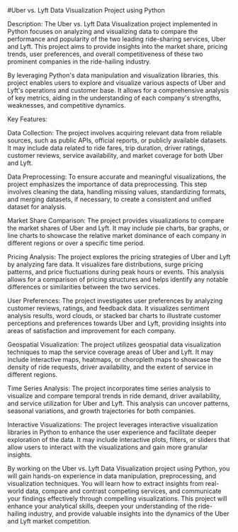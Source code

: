 #Uber vs. Lyft Data Visualization Project using Python

Description:
The Uber vs. Lyft Data Visualization project implemented in Python focuses on analyzing and visualizing data to compare the performance and popularity of the two leading ride-sharing services, Uber and Lyft. This project aims to provide insights into the market share, pricing trends, user preferences, and overall competitiveness of these two prominent companies in the ride-hailing industry.

By leveraging Python's data manipulation and visualization libraries, this project enables users to explore and visualize various aspects of Uber and Lyft's operations and customer base. It allows for a comprehensive analysis of key metrics, aiding in the understanding of each company's strengths, weaknesses, and competitive dynamics.

Key Features:

Data Collection: The project involves acquiring relevant data from reliable sources, such as public APIs, official reports, or publicly available datasets. It may include data related to ride fares, trip duration, driver ratings, customer reviews, service availability, and market coverage for both Uber and Lyft.

Data Preprocessing: To ensure accurate and meaningful visualizations, the project emphasizes the importance of data preprocessing. This step involves cleaning the data, handling missing values, standardizing formats, and merging datasets, if necessary, to create a consistent and unified dataset for analysis.

Market Share Comparison: The project provides visualizations to compare the market shares of Uber and Lyft. It may include pie charts, bar graphs, or line charts to showcase the relative market dominance of each company in different regions or over a specific time period.

Pricing Analysis: The project explores the pricing strategies of Uber and Lyft by analyzing fare data. It visualizes fare distributions, surge pricing patterns, and price fluctuations during peak hours or events. This analysis allows for a comparison of pricing structures and helps identify any notable differences or similarities between the two services.

User Preferences: The project investigates user preferences by analyzing customer reviews, ratings, and feedback data. It visualizes sentiment analysis results, word clouds, or stacked bar charts to illustrate customer perceptions and preferences towards Uber and Lyft, providing insights into areas of satisfaction and improvement for each company.

Geospatial Visualization: The project utilizes geospatial data visualization techniques to map the service coverage areas of Uber and Lyft. It may include interactive maps, heatmaps, or choropleth maps to showcase the density of ride requests, driver availability, and the extent of service in different regions.

Time Series Analysis: The project incorporates time series analysis to visualize and compare temporal trends in ride demand, driver availability, and service utilization for Uber and Lyft. This analysis can uncover patterns, seasonal variations, and growth trajectories for both companies.

Interactive Visualizations: The project leverages interactive visualization libraries in Python to enhance the user experience and facilitate deeper exploration of the data. It may include interactive plots, filters, or sliders that allow users to interact with the visualizations and gain more granular insights.

By working on the Uber vs. Lyft Data Visualization project using Python, you will gain hands-on experience in data manipulation, preprocessing, and visualization techniques. You will learn how to extract insights from real-world data, compare and contrast competing services, and communicate your findings effectively through compelling visualizations. This project will enhance your analytical skills, deepen your understanding of the ride-hailing industry, and provide valuable insights into the dynamics of the Uber and Lyft market competition.
